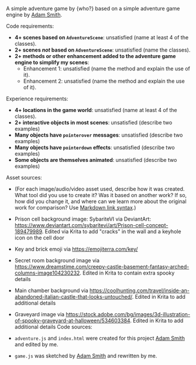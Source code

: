 A simple adventure game by {who?} based on a simple adventure game engine by [Adam Smith](https://github.com/rndmcnlly).

Code requirements:
- **4+ scenes based on `AdventureScene`**: unsatisfied (name at least 4 of the classes).
- **2+ scenes *not* based on `AdventureScene`**: unsatisfied (name the classes).
- **2+ methods or other enhancement added to the adventure game engine to simplify my scenes**:
    - Enhancement 1: unsatisfied (name the method and explain the use of it).
    - Enhancement 2: unsatisfied (name the method and explain the use of it).

Experience requirements:
- **4+ locations in the game world**: unsatisfied (name at least 4 of the classes).
- **2+ interactive objects in most scenes**: unsatisfied (describe two examples)
- **Many objects have `pointerover` messages**: unsatisfied (describe two examples)
- **Many objects have `pointerdown` effects**: unsatisfied (describe two examples)
- **Some objects are themselves animated**: unsatisfied (describe two examples)

Asset sources:
- (For each image/audio/video asset used, describe how it was created. What tool did you use to create it? Was it based on another work? If so, how did you change it, and where can we learn more about the original work for comparison? Use [Markdown link syntax](https://docs.github.com/en/get-started/writing-on-github/getting-started-with-writing-and-formatting-on-github/basic-writing-and-formatting-syntax#links).)

- Prison cell background image: SybariteVI via DeviantArt: https://www.deviantart.com/sybaritevi/art/Prison-cell-concept-189479989. Edited via Krita to add "cracks" in the wall and a keyhole icon on the cell door

- Key and brick emoji via https://emojiterra.com/key/

- Secret room background image via https://www.dreamstime.com/creepy-castle-basement-fantasy-arched-columns-image104230232. Edited in Krita to contain extra spooky details

- Main chamber background via https://coolhunting.com/travel/inside-an-abandoned-italian-castle-that-looks-untouched/. Edited in Krita to add additional details

- Graveyard image via https://stock.adobe.com/bg/images/3d-illustration-of-spooky-graveyard-at-halloween/534603384. Edited in Krita to add additional details
Code sources:
- `adventure.js` and `index.html` were created for this project [Adam Smith](https://github.com/rndmcnlly) and edited by me.
- `game.js` was sketched by [Adam Smith](https://github.com/rndmcnlly) and rewritten by me.
